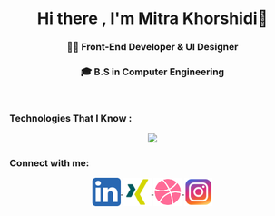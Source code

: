 <h1 align="center">Hi there , I'm Mitra Khorshidi👋</h1>
<h3 align="center">👩‍💻 Front-End Developer & UI Designer</h3>
<h3 align="center"> 🎓 B.S in Computer Engineering</h3>
<br/>
<h3 align="left"> Technologies That I Know : </h3>
<p align="center">
  <img src="https://skillicons.dev/icons?i=nextjs,react,js,ts,tailwind,css,html,mysql,mongodb,git,github,xd,figma,wordpress" />
</p>

<h3 align="left">Connect with me:</h3>
<p align="center">
  <a href="https://linkedin.com/in/mitrakh" target="blank">
    <img align="center" src="./linkedin.svg" alt="LinkedIn" height="50" width="50" />
  </a>
  <a href="https://www.xing.com/profile/Mitra_Khorshidi/cv" target="blank">
    <img align="center" src="./xing.svg" alt="Xing" height="50" width="50" />
  </a>
  <a href="https://dribbble.com/imitra" target="blank">
    <img align="center" src="./dribbble.svg" alt="Dribbble" height="50" width="50" />
  </a>
  <a href="https://instagram.com/imitra.ir" target="blank">
    <img align="center" src="./instagram.svg" alt="Instagram" height="50" width="50" />
  </a>
</p>
